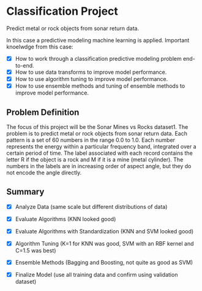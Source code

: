 # Classification Project 

Predict metal or rock objects from sonar return data.

In this case a predictive modeling machine learning is applied. Important knoelwdge from this case:

- [x] How to work through a classification predictive modeling problem end-to-end.
- [x] How to use data transforms to improve model performance.
- [x] How to use algorithm tuning to improve model performance.
- [x] How to use ensemble methods and tuning of ensemble methods to improve model performance.

## Problem Definition

The focus of this project will be the Sonar Mines vs Rocks dataset1. The problem is to predict metal or rock objects from sonar return data. Each pattern is a set of 60 numbers in the range 0.0 to 1.0. Each number represents the energy within a particular frequency band, integrated over a certain period of time. The label associated with each record contains the letter R if the object is a rock and M if it is a mine (metal cylinder). The numbers in the labels are in increasing order of aspect angle, but they do not encode the angle directly.

## Summary

- [x] Analyze Data (same scale but different distributions of data)
- [x] Evaluate Algorithms (KNN looked good)
- [x] Evaluate Algorithms with Standardization (KNN and SVM looked good)
- [x] Algorithm Tuning (K=1 for KNN was good, SVM with an RBF kernel and C=1.5 was best)
- [x] Ensemble Methods (Bagging and Boosting, not quite as good as SVM)
- [x] Finalize Model (use all training data and confirm using validation dataset) 


